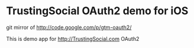 TrustingSocial OAuth2 demo for iOS
==========

git mirror of http://code.google.com/p/gtm-oauth2/

This is demo app for http://TrustingSocial.com OAuth2
